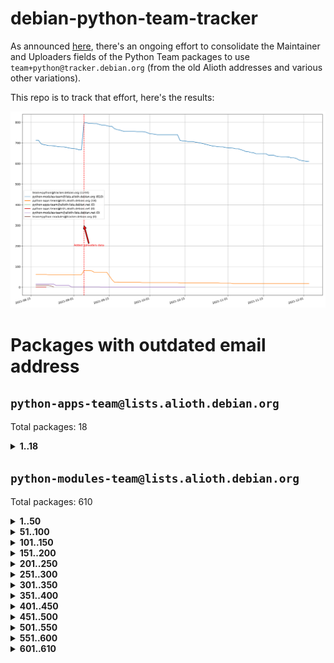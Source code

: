 # debian-python-team-tracker



As announced [here](https://lists.debian.org/debian-python/2021/08/msg00006.html), there's an ongoing effort to consolidate the Maintainer and Uploaders fields of the Python Team packages to use `team+python@tracker.debian.org` (from the old Alioth addresses and various other variations).



This repo is to track that effort, here's the results:



![Python team emails](images/python_team_emails.svg)


# Packages with outdated email address

## `python-apps-team@lists.alioth.debian.org`
Total packages: 18
<details>
<summary><b>1..18</b></summary>


| # | Package | Version |
| --- | --- | --- |
| 1 | [ctop](https://tracker.debian.org/ctop) | 1.0.0-2.1 |
| 2 | [cython](https://tracker.debian.org/cython) | 0.29.14-1 |
| 3 | [db2twitter](https://tracker.debian.org/db2twitter) | 0.6-1.1 |
| 4 | [dodgy](https://tracker.debian.org/dodgy) | 0.1.9-3 |
| 5 | [etm](https://tracker.debian.org/etm) | 3.2.30-1.1 |
| 6 | [firmware-microbit-micropython](https://tracker.debian.org/firmware-microbit-micropython) | 1.0.1-2 |
| 7 | [freealchemist](https://tracker.debian.org/freealchemist) | 0.5-1.1 |
| 8 | [kanboard-cli](https://tracker.debian.org/kanboard-cli) | 0.0.2-1.1 |
| 9 | [lightyears](https://tracker.debian.org/lightyears) | 1.4-2 |
| 10 | [muttdown](https://tracker.debian.org/muttdown) | 0.3.4-1 |
| 11 | [pelican](https://tracker.debian.org/pelican) | 4.0.1+dfsg-1.1 |
| 12 | [pipenv](https://tracker.debian.org/pipenv) | 11.9.0-1.1 |
| 13 | [prospector](https://tracker.debian.org/prospector) | 1.1.7-2 |
| 14 | [pybik](https://tracker.debian.org/pybik) | 3.0-3.1 |
| 15 | [retweet](https://tracker.debian.org/retweet) | 0.10-1.1 |
| 16 | [sen](https://tracker.debian.org/sen) | 0.6.1-0.1 |
| 17 | [sinntp](https://tracker.debian.org/sinntp) | 1.6-1.2 |
| 18 | [smem](https://tracker.debian.org/smem) | 1.5-1.1 |
</details>

## `python-modules-team@lists.alioth.debian.org`
Total packages: 610
<details>
<summary><b>1..50</b></summary>


| # | Package | Version |
| --- | --- | --- |
| 1 | [anorack](https://tracker.debian.org/anorack) | 0.2.7-1 |
| 2 | [anosql](https://tracker.debian.org/anosql) | 1.0.1-1 |
| 3 | [appdirs](https://tracker.debian.org/appdirs) | 1.4.4-1 |
| 4 | [asn1crypto](https://tracker.debian.org/asn1crypto) | 1.4.0-1 |
| 5 | [astral](https://tracker.debian.org/astral) | 1.6.1-2 |
| 6 | [authres](https://tracker.debian.org/authres) | 1.2.0-2 |
| 7 | [automat](https://tracker.debian.org/automat) | 20.2.0-1 |
| 8 | [azure-cosmos-table-python](https://tracker.debian.org/azure-cosmos-table-python) | 1.0.5+git20191025-5 |
| 9 | [bdist-nsi](https://tracker.debian.org/bdist-nsi) | 0.1.5-2 |
| 10 | [behave](https://tracker.debian.org/behave) | 1.2.6-3 |
| 11 | [bernhard](https://tracker.debian.org/bernhard) | 0.2.6-2 |
| 12 | [betamax](https://tracker.debian.org/betamax) | 0.8.1-2 |
| 13 | [bibtexparser](https://tracker.debian.org/bibtexparser) | 1.1.0+ds-3 |
| 14 | [binaryornot](https://tracker.debian.org/binaryornot) | 0.4.4+dfsg-4 |
| 15 | [bitstruct](https://tracker.debian.org/bitstruct) | 8.9.0-1 |
| 16 | [case](https://tracker.debian.org/case) | 1.5.3+dfsg-3 |
| 17 | [cerealizer](https://tracker.debian.org/cerealizer) | 0.8.1-3 |
| 18 | [chardet](https://tracker.debian.org/chardet) | 4.0.0-1 |
| 19 | [chargebee-python](https://tracker.debian.org/chargebee-python) | 1.6.6-1 |
| 20 | [chargebee2-python](https://tracker.debian.org/chargebee2-python) | 2.7.3-1 |
| 21 | [circuits](https://tracker.debian.org/circuits) | 3.1.0+ds1-2 |
| 22 | [codicefiscale](https://tracker.debian.org/codicefiscale) | 0.9+ds0-2 |
| 23 | [colorclass](https://tracker.debian.org/colorclass) | 2.2.0-2.1 |
| 24 | [colorspacious](https://tracker.debian.org/colorspacious) | 1.1.2-2 |
| 25 | [commonmark](https://tracker.debian.org/commonmark) | 0.9.1-3 |
| 26 | [constantly](https://tracker.debian.org/constantly) | 15.1.0-2 |
| 27 | [contextlib2](https://tracker.debian.org/contextlib2) | 0.6.0.post1-1 |
| 28 | [cookiecutter](https://tracker.debian.org/cookiecutter) | 1.7.3-1 |
| 29 | [coreapi](https://tracker.debian.org/coreapi) | 2.3.3-4 |
| 30 | [coreschema](https://tracker.debian.org/coreschema) | 0.0.4-3 |
| 31 | [cov-core](https://tracker.debian.org/cov-core) | 1.15.0-3 |
| 32 | [cppy](https://tracker.debian.org/cppy) | 1.1.0-2 |
| 33 | [cram](https://tracker.debian.org/cram) | 0.7-4 |
| 34 | [cssutils](https://tracker.debian.org/cssutils) | 1.0.2-3 |
| 35 | [d2to1](https://tracker.debian.org/d2to1) | 0.2.12-2 |
| 36 | [deap](https://tracker.debian.org/deap) | 1.3.1-2 |
| 37 | [debiancontributors](https://tracker.debian.org/debiancontributors) | 0.7.8-2 |
| 38 | [devpi-common](https://tracker.debian.org/devpi-common) | 3.2.2-1.1 |
| 39 | [django-ajax-selects](https://tracker.debian.org/django-ajax-selects) | 1.7.0-3 |
| 40 | [django-anymail](https://tracker.debian.org/django-anymail) | 7.1.0-1 |
| 41 | [django-bitfield](https://tracker.debian.org/django-bitfield) | 1.9.6-2 |
| 42 | [django-dirtyfields](https://tracker.debian.org/django-dirtyfields) | 1.3.1-2 |
| 43 | [django-downloadview](https://tracker.debian.org/django-downloadview) | 2.1.1-1 |
| 44 | [django-environ](https://tracker.debian.org/django-environ) | 0.4.4-2 |
| 45 | [django-filter](https://tracker.debian.org/django-filter) | 2.4.0-1 |
| 46 | [django-hvad](https://tracker.debian.org/django-hvad) | 1.8.0-1.1 |
| 47 | [django-impersonate](https://tracker.debian.org/django-impersonate) | 1.5-1 |
| 48 | [django-js-reverse](https://tracker.debian.org/django-js-reverse) | 0.7.3-1.1 |
| 49 | [django-macaddress](https://tracker.debian.org/django-macaddress) | 1.5.0-2 |
| 50 | [django-markupfield](https://tracker.debian.org/django-markupfield) | 2.0.0-1 |
</details>
<details>
<summary><b>51..100</b></summary>

| # | Package | Version |
| --- | --- | --- |
| 51 | [django-memoize](https://tracker.debian.org/django-memoize) | 2.2.0+dfsg-1 |
| 52 | [django-nose](https://tracker.debian.org/django-nose) | 1.4.6-2.1 |
| 53 | [django-notification](https://tracker.debian.org/django-notification) | 1.2.0-3 |
| 54 | [django-organizations](https://tracker.debian.org/django-organizations) | 1.1.2-1 |
| 55 | [django-pagination](https://tracker.debian.org/django-pagination) | 1.0.7-4 |
| 56 | [django-paintstore](https://tracker.debian.org/django-paintstore) | 0.2-4 |
| 57 | [django-picklefield](https://tracker.debian.org/django-picklefield) | 3.0.1-1 |
| 58 | [django-pipeline](https://tracker.debian.org/django-pipeline) | 1.6.14-3 |
| 59 | [django-q](https://tracker.debian.org/django-q) | 1.2.1-1 |
| 60 | [django-recurrence](https://tracker.debian.org/django-recurrence) | 1.10.3-1 |
| 61 | [django-redis-sessions](https://tracker.debian.org/django-redis-sessions) | 0.6.1-2 |
| 62 | [django-simple-redis-admin](https://tracker.debian.org/django-simple-redis-admin) | 1.4.0-2 |
| 63 | [django-stronghold](https://tracker.debian.org/django-stronghold) | 0.3.0+debian-2 |
| 64 | [django-webpack-loader](https://tracker.debian.org/django-webpack-loader) | 0.6.0-2 |
| 65 | [django-websocket-redis](https://tracker.debian.org/django-websocket-redis) | 0.4.7-2 |
| 66 | [django-wkhtmltopdf](https://tracker.debian.org/django-wkhtmltopdf) | 3.3.0-1 |
| 67 | [django-xmlrpc](https://tracker.debian.org/django-xmlrpc) | 0.1.8-2 |
| 68 | [djangorestframework-api-key](https://tracker.debian.org/djangorestframework-api-key) | 2.0.0-2 |
| 69 | [dkimpy](https://tracker.debian.org/dkimpy) | 1.0.5-1 |
| 70 | [dnsdiag](https://tracker.debian.org/dnsdiag) | 1.7.0-1.1 |
| 71 | [dockerpty](https://tracker.debian.org/dockerpty) | 0.4.1-2 |
| 72 | [dominate](https://tracker.debian.org/dominate) | 2.3.1-2 |
| 73 | [drf-generators](https://tracker.debian.org/drf-generators) | 0.5.0-1 |
| 74 | [elasticsearch-curator](https://tracker.debian.org/elasticsearch-curator) | 5.8.1-1 |
| 75 | [entrypoints](https://tracker.debian.org/entrypoints) | 0.3-3 |
| 76 | [enum34](https://tracker.debian.org/enum34) | 1.1.6-4 |
| 77 | [enzyme](https://tracker.debian.org/enzyme) | 0.4.1-2 |
| 78 | [exam](https://tracker.debian.org/exam) | 0.10.5-3 |
| 79 | [factory-boy](https://tracker.debian.org/factory-boy) | 2.11.1-3 |
| 80 | [faker](https://tracker.debian.org/faker) | 0.9.3-0.1 |
| 81 | [fakesleep](https://tracker.debian.org/fakesleep) | 0.1-2 |
| 82 | [fastchunking](https://tracker.debian.org/fastchunking) | 0.0.3-2 |
| 83 | [feedgenerator](https://tracker.debian.org/feedgenerator) | 1.9-2 |
| 84 | [flake8-polyfill](https://tracker.debian.org/flake8-polyfill) | 1.0.2-2 |
| 85 | [flask-api](https://tracker.debian.org/flask-api) | 1.1+dfsg-1.1 |
| 86 | [flask-babelex](https://tracker.debian.org/flask-babelex) | 0.9.4-1 |
| 87 | [flask-bcrypt](https://tracker.debian.org/flask-bcrypt) | 0.7.1-2 |
| 88 | [flask-compress](https://tracker.debian.org/flask-compress) | 1.4.0-3 |
| 89 | [flask-gravatar](https://tracker.debian.org/flask-gravatar) | 0.4.2-2 |
| 90 | [flask-htmlmin](https://tracker.debian.org/flask-htmlmin) | 1.3.2-2 |
| 91 | [flask-ldapconn](https://tracker.debian.org/flask-ldapconn) | 0.7.2-1.1 |
| 92 | [flask-limiter](https://tracker.debian.org/flask-limiter) | 1.0.1-2 |
| 93 | [flask-login](https://tracker.debian.org/flask-login) | 0.5.0-1 |
| 94 | [flask-mail](https://tracker.debian.org/flask-mail) | 0.9.1+dfsg1-1.1 |
| 95 | [flask-mongoengine](https://tracker.debian.org/flask-mongoengine) | 0.9.3-4 |
| 96 | [flask-multistatic](https://tracker.debian.org/flask-multistatic) | 1.0-2 |
| 97 | [flask-paranoid](https://tracker.debian.org/flask-paranoid) | 0.2.0-3.1 |
| 98 | [flask-script](https://tracker.debian.org/flask-script) | 2.0.6-2 |
| 99 | [flask-silk](https://tracker.debian.org/flask-silk) | 0.2-18 |
| 100 | [flask-wtf](https://tracker.debian.org/flask-wtf) | 0.14.3-1 |
</details>
<details>
<summary><b>101..150</b></summary>

| # | Package | Version |
| --- | --- | --- |
| 101 | [flufl.bounce](https://tracker.debian.org/flufl.bounce) | 3.0.1-1 |
| 102 | [flufl.enum](https://tracker.debian.org/flufl.enum) | 4.1.1-3 |
| 103 | [flufl.i18n](https://tracker.debian.org/flufl.i18n) | 3.0.1-1 |
| 104 | [flufl.lock](https://tracker.debian.org/flufl.lock) | 5.0.1-1 |
| 105 | [flufl.password](https://tracker.debian.org/flufl.password) | 1.3-3 |
| 106 | [flufl.testing](https://tracker.debian.org/flufl.testing) | 0.7-2 |
| 107 | [gerritlib](https://tracker.debian.org/gerritlib) | 0.8.0-2 |
| 108 | [gmplot](https://tracker.debian.org/gmplot) | 1.2.0-2 |
| 109 | [gtextfsm](https://tracker.debian.org/gtextfsm) | 1.1.0-2 |
| 110 | [gtts](https://tracker.debian.org/gtts) | 2.0.3-1 |
| 111 | [gtts-token](https://tracker.debian.org/gtts-token) | 1.1.3-1 |
| 112 | [guzzle-sphinx-theme](https://tracker.debian.org/guzzle-sphinx-theme) | 0.7.11-5 |
| 113 | [hachoir](https://tracker.debian.org/hachoir) | 3.1.0+dfsg-3 |
| 114 | [haproxy-log-analysis](https://tracker.debian.org/haproxy-log-analysis) | 2.0~b0-2 |
| 115 | [heapdict](https://tracker.debian.org/heapdict) | 1.0.1-1 |
| 116 | [hiro](https://tracker.debian.org/hiro) | 0.5-2 |
| 117 | [hypothesis-auto](https://tracker.debian.org/hypothesis-auto) | 1.1.4-2 |
| 118 | [importmagic](https://tracker.debian.org/importmagic) | 0.1.7-2 |
| 119 | [inflection](https://tracker.debian.org/inflection) | 0.3.1-2 |
| 120 | [isodate](https://tracker.debian.org/isodate) | 0.6.0-2 |
| 121 | [jaraco.itertools](https://tracker.debian.org/jaraco.itertools) | 2.0.1-4 |
| 122 | [javaproperties](https://tracker.debian.org/javaproperties) | 0.7.0-1 |
| 123 | [jpylyzer](https://tracker.debian.org/jpylyzer) | 2.0.0-3 |
| 124 | [json-tricks](https://tracker.debian.org/json-tricks) | 3.11.0-2 |
| 125 | [jsonhyperschema-codec](https://tracker.debian.org/jsonhyperschema-codec) | 1.0.3-2 |
| 126 | [junos-eznc](https://tracker.debian.org/junos-eznc) | 2.1.7-3 |
| 127 | [jupyter-sphinx-theme](https://tracker.debian.org/jupyter-sphinx-theme) | 0.0.6+ds1-10 |
| 128 | [kitchen](https://tracker.debian.org/kitchen) | 1.2.6-2 |
| 129 | [kivy](https://tracker.debian.org/kivy) | 1.11.0-2 |
| 130 | [lazr.delegates](https://tracker.debian.org/lazr.delegates) | 2.0.3-2 |
| 131 | [lazr.smtptest](https://tracker.debian.org/lazr.smtptest) | 2.0.3-2 |
| 132 | [lexicon](https://tracker.debian.org/lexicon) | 3.3.17-1 |
| 133 | [libthumbor](https://tracker.debian.org/libthumbor) | 1.3.3-2 |
| 134 | [logilab-constraint](https://tracker.debian.org/logilab-constraint) | 0.6.0-2 |
| 135 | [mako](https://tracker.debian.org/mako) | 1.1.3+ds1-2 |
| 136 | [manuel](https://tracker.debian.org/manuel) | 1.10.1-2 |
| 137 | [markupsafe](https://tracker.debian.org/markupsafe) | 1.1.1-1 |
| 138 | [mercurial-extension-utils](https://tracker.debian.org/mercurial-extension-utils) | 1.5.1-1 |
| 139 | [mercurial-extension-utils](https://tracker.debian.org/mercurial-extension-utils) | 1.5.1-3 |
| 140 | [mercurial-keyring](https://tracker.debian.org/mercurial-keyring) | 1.3.1-3 |
| 141 | [microsoft-authentication-extensions-for-python](https://tracker.debian.org/microsoft-authentication-extensions-for-python) | 0.3.0-1 |
| 142 | [milksnake](https://tracker.debian.org/milksnake) | 0.1.5-1 |
| 143 | [mimerender](https://tracker.debian.org/mimerender) | 0.6.0-2 |
| 144 | [mmllib](https://tracker.debian.org/mmllib) | 0.3.0.post1-2 |
| 145 | [mockldap](https://tracker.debian.org/mockldap) | 0.3.0-4 |
| 146 | [modernize](https://tracker.debian.org/modernize) | 0.7-2 |
| 147 | [moksha.common](https://tracker.debian.org/moksha.common) | 1.2.5-4 |
| 148 | [mrtparse](https://tracker.debian.org/mrtparse) | 1.6-2 |
| 149 | [musicbrainzngs](https://tracker.debian.org/musicbrainzngs) | 0.7.1-2 |
| 150 | [mutagen](https://tracker.debian.org/mutagen) | 1.45.1-2 |
</details>
<details>
<summary><b>151..200</b></summary>

| # | Package | Version |
| --- | --- | --- |
| 151 | [mwic](https://tracker.debian.org/mwic) | 0.7.8-1 |
| 152 | [mysql-connector-python](https://tracker.debian.org/mysql-connector-python) | 8.0.15-2 |
| 153 | [nb2plots](https://tracker.debian.org/nb2plots) | 0.6-2 |
| 154 | [netmiko](https://tracker.debian.org/netmiko) | 2.4.2-1 |
| 155 | [networkx](https://tracker.debian.org/networkx) | 2.5+ds-2 |
| 156 | [nose](https://tracker.debian.org/nose) | 1.3.7-6 |
| 157 | [nose2](https://tracker.debian.org/nose2) | 0.9.2-1 |
| 158 | [nose2-cov](https://tracker.debian.org/nose2-cov) | 1.0a4-3 |
| 159 | [ntplib](https://tracker.debian.org/ntplib) | 0.3.3-2 |
| 160 | [numpy-stl](https://tracker.debian.org/numpy-stl) | 2.9.0-1 |
| 161 | [numpydoc](https://tracker.debian.org/numpydoc) | 1.1.0-3 |
| 162 | [obsub](https://tracker.debian.org/obsub) | 0.2-4 |
| 163 | [okasha](https://tracker.debian.org/okasha) | 0.2.4-4 |
| 164 | [overpass](https://tracker.debian.org/overpass) | 0.7-1 |
| 165 | [pastescript](https://tracker.debian.org/pastescript) | 2.0.2-4 |
| 166 | [pcapy](https://tracker.debian.org/pcapy) | 0.11.4-2 |
| 167 | [pdfkit](https://tracker.debian.org/pdfkit) | 0.6.1-2 |
| 168 | [pep8](https://tracker.debian.org/pep8) | 1.7.1-9 |
| 169 | [pep8-naming](https://tracker.debian.org/pep8-naming) | 0.10.0-1 |
| 170 | [pg8000](https://tracker.debian.org/pg8000) | 1.10.6-2 |
| 171 | [pidcat](https://tracker.debian.org/pidcat) | 2.1.0-4 |
| 172 | [pilkit](https://tracker.debian.org/pilkit) | 2.0-3 |
| 173 | [plastex](https://tracker.debian.org/plastex) | 2.1-2 |
| 174 | [ply](https://tracker.debian.org/ply) | 3.11-4 |
| 175 | [portio](https://tracker.debian.org/portio) | 0.5-4 |
| 176 | [postgresfixture](https://tracker.debian.org/postgresfixture) | 0.4.2-1 |
| 177 | [power](https://tracker.debian.org/power) | 1.4+dfsg-4 |
| 178 | [pprintpp](https://tracker.debian.org/pprintpp) | 0.4.0-2 |
| 179 | [preggy](https://tracker.debian.org/preggy) | 1.4.4-1 |
| 180 | [prettytable](https://tracker.debian.org/prettytable) | 0.7.2-5 |
| 181 | [proxmoxer](https://tracker.debian.org/proxmoxer) | 1.0.3-2 |
| 182 | [ptable](https://tracker.debian.org/ptable) | 0.9.2-2 |
| 183 | [py-macaroon-bakery](https://tracker.debian.org/py-macaroon-bakery) | 1.3.1-1 |
| 184 | [py-radix](https://tracker.debian.org/py-radix) | 0.10.0-3 |
| 185 | [py3dns](https://tracker.debian.org/py3dns) | 3.2.1-1 |
| 186 | [pyasn1](https://tracker.debian.org/pyasn1) | 0.4.8-1 |
| 187 | [pybindgen](https://tracker.debian.org/pybindgen) | 0.20.0+dfsg1-2 |
| 188 | [pycairo](https://tracker.debian.org/pycairo) | 1.16.2-3 |
| 189 | [pycairo](https://tracker.debian.org/pycairo) | 1.16.2-4 |
| 190 | [pycallgraph](https://tracker.debian.org/pycallgraph) | 1.1.3-1.2 |
| 191 | [pycifrw](https://tracker.debian.org/pycifrw) | 4.4-2 |
| 192 | [pyclamd](https://tracker.debian.org/pyclamd) | 0.4.0-2 |
| 193 | [pycodestyle](https://tracker.debian.org/pycodestyle) | 2.6.0-1 |
| 194 | [pycparser](https://tracker.debian.org/pycparser) | 2.20-3 |
| 195 | [pycxx](https://tracker.debian.org/pycxx) | 7.1.4-0.2 |
| 196 | [pydbus](https://tracker.debian.org/pydbus) | 0.6.0-4 |
| 197 | [pydenticon](https://tracker.debian.org/pydenticon) | 0.3.1-2 |
| 198 | [pydispatcher](https://tracker.debian.org/pydispatcher) | 2.0.5-2 |
| 199 | [pydle](https://tracker.debian.org/pydle) | 0.9.4-2 |
| 200 | [pyeapi](https://tracker.debian.org/pyeapi) | 0.8.1-2 |
</details>
<details>
<summary><b>201..250</b></summary>

| # | Package | Version |
| --- | --- | --- |
| 201 | [pyee](https://tracker.debian.org/pyee) | 7.0.2-1 |
| 202 | [pyenchant](https://tracker.debian.org/pyenchant) | 3.2.0-1 |
| 203 | [pyfg](https://tracker.debian.org/pyfg) | 0.50-2 |
| 204 | [pyfiglet](https://tracker.debian.org/pyfiglet) | 0.8.0+dfsg-1 |
| 205 | [pyfribidi](https://tracker.debian.org/pyfribidi) | 0.12.0+repack-7 |
| 206 | [pygame](https://tracker.debian.org/pygame) | 1.9.6+dfsg-2 |
| 207 | [pygeoif](https://tracker.debian.org/pygeoif) | 0.7-2 |
| 208 | [pygments](https://tracker.debian.org/pygments) | 2.3.1+dfsg-3 |
| 209 | [pygtail](https://tracker.debian.org/pygtail) | 0.6.1-2 |
| 210 | [pygtkspellcheck](https://tracker.debian.org/pygtkspellcheck) | 4.0.5-2 |
| 211 | [pyhamcrest](https://tracker.debian.org/pyhamcrest) | 1.9.0-3 |
| 212 | [pyinotify](https://tracker.debian.org/pyinotify) | 0.9.6-1.3 |
| 213 | [pyiosxr](https://tracker.debian.org/pyiosxr) | 0.52-1.1 |
| 214 | [pyjavaproperties](https://tracker.debian.org/pyjavaproperties) | 0.7-2 |
| 215 | [pyjokes](https://tracker.debian.org/pyjokes) | 0.5.0-3 |
| 216 | [pykcs11](https://tracker.debian.org/pykcs11) | 1.5.10-1 |
| 217 | [pylama](https://tracker.debian.org/pylama) | 7.4.3-3 |
| 218 | [pylibmc](https://tracker.debian.org/pylibmc) | 1.5.2-3 |
| 219 | [pylint-celery](https://tracker.debian.org/pylint-celery) | 0.3-5 |
| 220 | [pylint-common](https://tracker.debian.org/pylint-common) | 0.2.5-4 |
| 221 | [pylint-django](https://tracker.debian.org/pylint-django) | 2.0.13-1 |
| 222 | [pylint-flask](https://tracker.debian.org/pylint-flask) | 0.5-4 |
| 223 | [pylint-plugin-utils](https://tracker.debian.org/pylint-plugin-utils) | 0.6-1 |
| 224 | [pymacs](https://tracker.debian.org/pymacs) | 0.25-3 |
| 225 | [pymodbus](https://tracker.debian.org/pymodbus) | 2.1.0+dfsg-2 |
| 226 | [pynag](https://tracker.debian.org/pynag) | 1.1.2+dfsg-2 |
| 227 | [pynliner](https://tracker.debian.org/pynliner) | 0.8.0-2 |
| 228 | [pyopengl](https://tracker.debian.org/pyopengl) | 3.1.5+dfsg-1 |
| 229 | [pyparsing](https://tracker.debian.org/pyparsing) | 2.4.7-1 |
| 230 | [pyprind](https://tracker.debian.org/pyprind) | 2.11.2-2 |
| 231 | [pyquery](https://tracker.debian.org/pyquery) | 1.2.9-4 |
| 232 | [pyrad](https://tracker.debian.org/pyrad) | 2.1-2 |
| 233 | [pyrsistent](https://tracker.debian.org/pyrsistent) | 0.15.5-1 |
| 234 | [pysimplesoap](https://tracker.debian.org/pysimplesoap) | 1.16.2-3 |
| 235 | [pysmi](https://tracker.debian.org/pysmi) | 0.3.2-2 |
| 236 | [pysodium](https://tracker.debian.org/pysodium) | 0.7.0-2 |
| 237 | [pyspf](https://tracker.debian.org/pyspf) | 2.0.14-2 |
| 238 | [pysrt](https://tracker.debian.org/pysrt) | 1.0.1-2 |
| 239 | [pyssim](https://tracker.debian.org/pyssim) | 0.2-2 |
| 240 | [pytaglib](https://tracker.debian.org/pytaglib) | 0.3.6+dfsg-2 |
| 241 | [pytds](https://tracker.debian.org/pytds) | 1.10.0-1 |
| 242 | [pytest-arraydiff](https://tracker.debian.org/pytest-arraydiff) | 0.3-1 |
| 243 | [pytest-bdd](https://tracker.debian.org/pytest-bdd) | 3.2.1-1 |
| 244 | [pytest-cookies](https://tracker.debian.org/pytest-cookies) | 0.4.0-1 |
| 245 | [pytest-django](https://tracker.debian.org/pytest-django) | 3.5.1-1 |
| 246 | [pytest-expect](https://tracker.debian.org/pytest-expect) | 1.1.0-2 |
| 247 | [pytest-forked](https://tracker.debian.org/pytest-forked) | 1.3.0-1 |
| 248 | [pytest-httpbin](https://tracker.debian.org/pytest-httpbin) | 1.0.0-2 |
| 249 | [pytest-instafail](https://tracker.debian.org/pytest-instafail) | 0.4.2-1 |
| 250 | [pytest-remotedata](https://tracker.debian.org/pytest-remotedata) | 0.3.2-1 |
</details>
<details>
<summary><b>251..300</b></summary>

| # | Package | Version |
| --- | --- | --- |
| 251 | [pytest-runner](https://tracker.debian.org/pytest-runner) | 2.11.1-1.2 |
| 252 | [pytest-sugar](https://tracker.debian.org/pytest-sugar) | 0.9.4-1 |
| 253 | [pytest-tornado](https://tracker.debian.org/pytest-tornado) | 0.8.1-1 |
| 254 | [pytest-vcr](https://tracker.debian.org/pytest-vcr) | 1.0.2-2 |
| 255 | [python-activipy](https://tracker.debian.org/python-activipy) | 0.1-7 |
| 256 | [python-adal](https://tracker.debian.org/python-adal) | 1.2.2-1 |
| 257 | [python-aiohttp-session](https://tracker.debian.org/python-aiohttp-session) | 2.9.0-2 |
| 258 | [python-aioinflux](https://tracker.debian.org/python-aioinflux) | 0.9.0-2 |
| 259 | [python-aiomeasures](https://tracker.debian.org/python-aiomeasures) | 0.5.14-3 |
| 260 | [python-amqplib](https://tracker.debian.org/python-amqplib) | 1.0.2-2 |
| 261 | [python-apptools](https://tracker.debian.org/python-apptools) | 4.5.0-1.1 |
| 262 | [python-aptly](https://tracker.debian.org/python-aptly) | 0.12.10-2 |
| 263 | [python-args](https://tracker.debian.org/python-args) | 0.1.0-3 |
| 264 | [python-arpy](https://tracker.debian.org/python-arpy) | 1.1.1-4 |
| 265 | [python-astor](https://tracker.debian.org/python-astor) | 0.8.1-1 |
| 266 | [python-base58](https://tracker.debian.org/python-base58) | 1.0.3-1.1 |
| 267 | [python-bcdoc](https://tracker.debian.org/python-bcdoc) | 0.16.0-2 |
| 268 | [python-bioblend](https://tracker.debian.org/python-bioblend) | 0.7.0-3 |
| 269 | [python-bitbucket-api](https://tracker.debian.org/python-bitbucket-api) | 0.5.0-3 |
| 270 | [python-box](https://tracker.debian.org/python-box) | 3.4.6-2 |
| 271 | [python-btrees](https://tracker.debian.org/python-btrees) | 4.3.1-2 |
| 272 | [python-cachecontrol](https://tracker.debian.org/python-cachecontrol) | 0.12.6-1 |
| 273 | [python-can](https://tracker.debian.org/python-can) | 3.3.2.final~github-2 |
| 274 | [python-cement](https://tracker.debian.org/python-cement) | 2.10.0-2 |
| 275 | [python-cerberus](https://tracker.debian.org/python-cerberus) | 1.3.2-1 |
| 276 | [python-click-log](https://tracker.debian.org/python-click-log) | 0.2.1-2 |
| 277 | [python-clint](https://tracker.debian.org/python-clint) | 0.5.1-3 |
| 278 | [python-cluster](https://tracker.debian.org/python-cluster) | 1.3.3-3 |
| 279 | [python-cmarkgfm](https://tracker.debian.org/python-cmarkgfm) | 0.4.2-1 |
| 280 | [python-coloredlogs](https://tracker.debian.org/python-coloredlogs) | 7.3-2 |
| 281 | [python-colour](https://tracker.debian.org/python-colour) | 0.1.5-2 |
| 282 | [python-commentjson](https://tracker.debian.org/python-commentjson) | 0.8.3-2 |
| 283 | [python-consul](https://tracker.debian.org/python-consul) | 0.7.1-1.1 |
| 284 | [python-cookies](https://tracker.debian.org/python-cookies) | 2.2.1-3 |
| 285 | [python-cpuinfo](https://tracker.debian.org/python-cpuinfo) | 5.0.0-2 |
| 286 | [python-crcmod](https://tracker.debian.org/python-crcmod) | 1.7+dfsg-2 |
| 287 | [python-cs](https://tracker.debian.org/python-cs) | 2.7.1-1 |
| 288 | [python-cssselect2](https://tracker.debian.org/python-cssselect2) | 0.3.0-1 |
| 289 | [python-dbfread](https://tracker.debian.org/python-dbfread) | 2.0.7-3 |
| 290 | [python-decorator](https://tracker.debian.org/python-decorator) | 4.4.2-2 |
| 291 | [python-demjson](https://tracker.debian.org/python-demjson) | 2.2.4-5 |
| 292 | [python-diaspy](https://tracker.debian.org/python-diaspy) | 0.6.0-2 |
| 293 | [python-dict2xml](https://tracker.debian.org/python-dict2xml) | 1.7.0-1 |
| 294 | [python-dictobj](https://tracker.debian.org/python-dictobj) | 0.4-4 |
| 295 | [python-distro](https://tracker.debian.org/python-distro) | 1.5.0-1 |
| 296 | [python-distutils-extra](https://tracker.debian.org/python-distutils-extra) | 2.45 |
| 297 | [python-django-casclient](https://tracker.debian.org/python-django-casclient) | 1.5.3-1 |
| 298 | [python-django-dbconn-retry](https://tracker.debian.org/python-django-dbconn-retry) | 0.1.5-1.1 |
| 299 | [python-django-etcd-settings](https://tracker.debian.org/python-django-etcd-settings) | 0.1.13+dfsg-3 |
| 300 | [python-django-gravatar2](https://tracker.debian.org/python-django-gravatar2) | 1.4.4-2 |
</details>
<details>
<summary><b>301..350</b></summary>

| # | Package | Version |
| --- | --- | --- |
| 301 | [python-django-jsonfield](https://tracker.debian.org/python-django-jsonfield) | 1.4.0-2 |
| 302 | [python-django-push-notifications](https://tracker.debian.org/python-django-push-notifications) | 1.4.1-1 |
| 303 | [python-django-simple-history](https://tracker.debian.org/python-django-simple-history) | 2.7.0-1.1 |
| 304 | [python-django-split-settings](https://tracker.debian.org/python-django-split-settings) | 0.3.0-2 |
| 305 | [python-dnslib](https://tracker.debian.org/python-dnslib) | 0.9.14-1 |
| 306 | [python-docutils](https://tracker.debian.org/python-docutils) | 0.16+dfsg-2 |
| 307 | [python-doubleratchet](https://tracker.debian.org/python-doubleratchet) | 0.6.0-2 |
| 308 | [python-dpkt](https://tracker.debian.org/python-dpkt) | 1.9.2-2 |
| 309 | [python-easywebdav](https://tracker.debian.org/python-easywebdav) | 1.2.0-8 |
| 310 | [python-envisage](https://tracker.debian.org/python-envisage) | 4.9.0-2.1 |
| 311 | [python-envparse](https://tracker.debian.org/python-envparse) | 0.2.0-2 |
| 312 | [python-envs](https://tracker.debian.org/python-envs) | 1.2.6-1.1 |
| 313 | [python-epc](https://tracker.debian.org/python-epc) | 0.0.5-3 |
| 314 | [python-etcd](https://tracker.debian.org/python-etcd) | 0.4.5-2 |
| 315 | [python-ethtool](https://tracker.debian.org/python-ethtool) | 0.14-3 |
| 316 | [python-ewmh](https://tracker.debian.org/python-ewmh) | 0.1.6-2 |
| 317 | [python-exotel](https://tracker.debian.org/python-exotel) | 0.1.5-2 |
| 318 | [python-fastimport](https://tracker.debian.org/python-fastimport) | 0.9.8-5 |
| 319 | [python-feather-format](https://tracker.debian.org/python-feather-format) | 0.3.1+dfsg1-4 |
| 320 | [python-flaky](https://tracker.debian.org/python-flaky) | 3.7.0-1 |
| 321 | [python-flask-marshmallow](https://tracker.debian.org/python-flask-marshmallow) | 0.10.1-4 |
| 322 | [python-flask-seeder](https://tracker.debian.org/python-flask-seeder) | 0.1~a2-2 |
| 323 | [python-ftputil](https://tracker.debian.org/python-ftputil) | 3.4-3 |
| 324 | [python-genty](https://tracker.debian.org/python-genty) | 1.3.2-1 |
| 325 | [python-geoip](https://tracker.debian.org/python-geoip) | 1.3.2-3 |
| 326 | [python-geoip2](https://tracker.debian.org/python-geoip2) | 2.9.0+dfsg1-2 |
| 327 | [python-getdns](https://tracker.debian.org/python-getdns) | 1.0.0~b1-2 |
| 328 | [python-gflags](https://tracker.debian.org/python-gflags) | 1.5.1-7 |
| 329 | [python-glob2](https://tracker.debian.org/python-glob2) | 0.5-3 |
| 330 | [python-guizero](https://tracker.debian.org/python-guizero) | 1.1.0+dfsg1-2 |
| 331 | [python-hashids](https://tracker.debian.org/python-hashids) | 1.3.1-1 |
| 332 | [python-hidapi](https://tracker.debian.org/python-hidapi) | 0.9.0.post3-2 |
| 333 | [python-hiredis](https://tracker.debian.org/python-hiredis) | 1.0.1-1 |
| 334 | [python-hpilo](https://tracker.debian.org/python-hpilo) | 4.3-3 |
| 335 | [python-html2text](https://tracker.debian.org/python-html2text) | 2020.1.16-1 |
| 336 | [python-http-parser](https://tracker.debian.org/python-http-parser) | 0.9.0-1 |
| 337 | [python-httptools](https://tracker.debian.org/python-httptools) | 0.1.1-1 |
| 338 | [python-icalendar](https://tracker.debian.org/python-icalendar) | 4.0.3-4 |
| 339 | [python-idna](https://tracker.debian.org/python-idna) | 2.10-1 |
| 340 | [python-iniparse](https://tracker.debian.org/python-iniparse) | 0.4-3 |
| 341 | [python-ipaddr](https://tracker.debian.org/python-ipaddr) | 2.2.0-4 |
| 342 | [python-ipaddress](https://tracker.debian.org/python-ipaddress) | 1.0.23-1 |
| 343 | [python-ipfix](https://tracker.debian.org/python-ipfix) | 0.9.7-2 |
| 344 | [python-irodsclient](https://tracker.debian.org/python-irodsclient) | 0.8.1-2 |
| 345 | [python-isc-dhcp-leases](https://tracker.debian.org/python-isc-dhcp-leases) | 0.9.1-2 |
| 346 | [python-iso3166](https://tracker.debian.org/python-iso3166) | 0.8.git20170319-2 |
| 347 | [python-isoweek](https://tracker.debian.org/python-isoweek) | 1.3.3-3 |
| 348 | [python-jmespath](https://tracker.debian.org/python-jmespath) | 0.10.0-1 |
| 349 | [python-jsonrpc](https://tracker.debian.org/python-jsonrpc) | 1.13.0-1 |
| 350 | [python-junit-xml](https://tracker.debian.org/python-junit-xml) | 1.9-1 |
</details>
<details>
<summary><b>351..400</b></summary>

| # | Package | Version |
| --- | --- | --- |
| 351 | [python-kanboard](https://tracker.debian.org/python-kanboard) | 1.0.1-1.1 |
| 352 | [python-keyring](https://tracker.debian.org/python-keyring) | 18.0.1-2 |
| 353 | [python-langdetect](https://tracker.debian.org/python-langdetect) | 1.0.7-4 |
| 354 | [python-ldap](https://tracker.debian.org/python-ldap) | 3.2.0-4 |
| 355 | [python-ldapdomaindump](https://tracker.debian.org/python-ldapdomaindump) | 0.9.3-1 |
| 356 | [python-libguess](https://tracker.debian.org/python-libguess) | 1.1-4 |
| 357 | [python-logfury](https://tracker.debian.org/python-logfury) | 0.1.2-4 |
| 358 | [python-lupa](https://tracker.debian.org/python-lupa) | 1.9+dfsg-1 |
| 359 | [python-mailer](https://tracker.debian.org/python-mailer) | 0.8.1-4 |
| 360 | [python-mastodon](https://tracker.debian.org/python-mastodon) | 1.5.1-1 |
| 361 | [python-mbed-host-tests](https://tracker.debian.org/python-mbed-host-tests) | 1.4.4-3 |
| 362 | [python-mbed-ls](https://tracker.debian.org/python-mbed-ls) | 1.6.2+dfsg-3 |
| 363 | [python-mccabe](https://tracker.debian.org/python-mccabe) | 0.6.1-3 |
| 364 | [python-measurement](https://tracker.debian.org/python-measurement) | 2.0.1-2 |
| 365 | [python-mechanize](https://tracker.debian.org/python-mechanize) | 1:0.4.5-2 |
| 366 | [python-meld3](https://tracker.debian.org/python-meld3) | 1.0.2-3 |
| 367 | [python-mnemonic](https://tracker.debian.org/python-mnemonic) | 0.19-1 |
| 368 | [python-model-mommy](https://tracker.debian.org/python-model-mommy) | 1.6.0-2 |
| 369 | [python-morris](https://tracker.debian.org/python-morris) | 1.2-2 |
| 370 | [python-mpegdash](https://tracker.debian.org/python-mpegdash) | 0.2.0-1 |
| 371 | [python-msrestazure](https://tracker.debian.org/python-msrestazure) | 0.6.2-1 |
| 372 | [python-multidict](https://tracker.debian.org/python-multidict) | 5.1.0-1 |
| 373 | [python-munch](https://tracker.debian.org/python-munch) | 2.3.2-2 |
| 374 | [python-murmurhash](https://tracker.debian.org/python-murmurhash) | 1.0.2-1 |
| 375 | [python-nacl](https://tracker.debian.org/python-nacl) | 1.4.0-1 |
| 376 | [python-nine](https://tracker.debian.org/python-nine) | 1.1.0-1 |
| 377 | [python-noise](https://tracker.debian.org/python-noise) | 1.2.3-3 |
| 378 | [python-notify2](https://tracker.debian.org/python-notify2) | 0.3-4 |
| 379 | [python-ntlm-auth](https://tracker.debian.org/python-ntlm-auth) | 1.4.0-1 |
| 380 | [python-oauth](https://tracker.debian.org/python-oauth) | 1.0.1-6 |
| 381 | [python-odf](https://tracker.debian.org/python-odf) | 1.4.1-1 |
| 382 | [python-offtrac](https://tracker.debian.org/python-offtrac) | 0.1.0-2.1 |
| 383 | [python-ofxclient](https://tracker.debian.org/python-ofxclient) | 2.0.4-2 |
| 384 | [python-opcua](https://tracker.debian.org/python-opcua) | 0.98.11-1 |
| 385 | [python-openid-cla](https://tracker.debian.org/python-openid-cla) | 1.2-2 |
| 386 | [python-openid-teams](https://tracker.debian.org/python-openid-teams) | 1.2-2 |
| 387 | [python-openidc-client](https://tracker.debian.org/python-openidc-client) | 0.6.0-1.1 |
| 388 | [python-opentimestamps](https://tracker.debian.org/python-opentimestamps) | 0.4.1-1 |
| 389 | [python-padme](https://tracker.debian.org/python-padme) | 1.1.1-3 |
| 390 | [python-pampy](https://tracker.debian.org/python-pampy) | 1.8.4-2 |
| 391 | [python-pamqp](https://tracker.debian.org/python-pamqp) | 2.3.0-2 |
| 392 | [python-parse-type](https://tracker.debian.org/python-parse-type) | 0.3.4-3 |
| 393 | [python-path-and-address](https://tracker.debian.org/python-path-and-address) | 2.0.1-2 |
| 394 | [python-pathtools](https://tracker.debian.org/python-pathtools) | 0.1.2-4 |
| 395 | [python-paypal](https://tracker.debian.org/python-paypal) | 1.2.5-3 |
| 396 | [python-peakutils](https://tracker.debian.org/python-peakutils) | 1.3.3+ds-2 |
| 397 | [python-pem](https://tracker.debian.org/python-pem) | 19.1.0-1 |
| 398 | [python-persistent](https://tracker.debian.org/python-persistent) | 4.6.4-0.2 |
| 399 | [python-pex](https://tracker.debian.org/python-pex) | 1.1.14-3.1 |
| 400 | [python-pgbouncer](https://tracker.debian.org/python-pgbouncer) | 0.0.9-3 |
</details>
<details>
<summary><b>401..450</b></summary>

| # | Package | Version |
| --- | --- | --- |
| 401 | [python-pgpdump](https://tracker.debian.org/python-pgpdump) | 1.5-2 |
| 402 | [python-pgspecial](https://tracker.debian.org/python-pgspecial) | 1.11.10+dfsg1-1 |
| 403 | [python-phonenumbers](https://tracker.debian.org/python-phonenumbers) | 8.12.1-1 |
| 404 | [python-picklable-itertools](https://tracker.debian.org/python-picklable-itertools) | 0.1.1-3 |
| 405 | [python-plac](https://tracker.debian.org/python-plac) | 0.9.6-1.1 |
| 406 | [python-plaster](https://tracker.debian.org/python-plaster) | 1.0-2 |
| 407 | [python-plaster-pastedeploy](https://tracker.debian.org/python-plaster-pastedeploy) | 0.5-3 |
| 408 | [python-prctl](https://tracker.debian.org/python-prctl) | 1.7-2 |
| 409 | [python-preshed](https://tracker.debian.org/python-preshed) | 3.0.2-1 |
| 410 | [python-pretend](https://tracker.debian.org/python-pretend) | 1.0.9-1 |
| 411 | [python-prettylog](https://tracker.debian.org/python-prettylog) | 0.1.0-2 |
| 412 | [python-priority](https://tracker.debian.org/python-priority) | 1.3.0-3 |
| 413 | [python-progress](https://tracker.debian.org/python-progress) | 1.5-1 |
| 414 | [python-progressbar](https://tracker.debian.org/python-progressbar) | 2.5-2 |
| 415 | [python-protego](https://tracker.debian.org/python-protego) | 0.1.16+dfsg-2 |
| 416 | [python-prov](https://tracker.debian.org/python-prov) | 1.5.2-2 |
| 417 | [python-pskc](https://tracker.debian.org/python-pskc) | 1.1-3 |
| 418 | [python-publicsuffix2](https://tracker.debian.org/python-publicsuffix2) | 2.20191221-2 |
| 419 | [python-py-zipkin](https://tracker.debian.org/python-py-zipkin) | 0.15.0-1.1 |
| 420 | [python-pyasn1-modules](https://tracker.debian.org/python-pyasn1-modules) | 0.2.1-1 |
| 421 | [python-pyface](https://tracker.debian.org/python-pyface) | 6.1.2-2 |
| 422 | [python-pyftpdlib](https://tracker.debian.org/python-pyftpdlib) | 1.5.4-2 |
| 423 | [python-pygerrit2](https://tracker.debian.org/python-pygerrit2) | 2.0.4-2 |
| 424 | [python-pygtrie](https://tracker.debian.org/python-pygtrie) | 2.2-1.1 |
| 425 | [python-pypump](https://tracker.debian.org/python-pypump) | 0.7-3 |
| 426 | [python-pysnmp4-apps](https://tracker.debian.org/python-pysnmp4-apps) | 0.3.2-2.2 |
| 427 | [python-pysnmp4-mibs](https://tracker.debian.org/python-pysnmp4-mibs) | 0.1.3-3 |
| 428 | [python-pytest-benchmark](https://tracker.debian.org/python-pytest-benchmark) | 3.2.2-2 |
| 429 | [python-pyvmomi](https://tracker.debian.org/python-pyvmomi) | 6.7.1-3 |
| 430 | [python-qtpy](https://tracker.debian.org/python-qtpy) | 1.9.0-3 |
| 431 | [python-rarfile](https://tracker.debian.org/python-rarfile) | 3.1-1 |
| 432 | [python-ratelimiter](https://tracker.debian.org/python-ratelimiter) | 1.2.0.post0-1 |
| 433 | [python-redisearch-py](https://tracker.debian.org/python-redisearch-py) | 1.0.0-1 |
| 434 | [python-releases](https://tracker.debian.org/python-releases) | 1.6.3-1 |
| 435 | [python-repoze.lru](https://tracker.debian.org/python-repoze.lru) | 0.7-2 |
| 436 | [python-repoze.sphinx.autointerface](https://tracker.debian.org/python-repoze.sphinx.autointerface) | 0.8-0.2 |
| 437 | [python-repoze.tm2](https://tracker.debian.org/python-repoze.tm2) | 2.0-2 |
| 438 | [python-requests-cache](https://tracker.debian.org/python-requests-cache) | 0.5.2-1 |
| 439 | [python-requests-ntlm](https://tracker.debian.org/python-requests-ntlm) | 1.1.0-1.1 |
| 440 | [python-requirements-detector](https://tracker.debian.org/python-requirements-detector) | 0.6-2 |
| 441 | [python-restless](https://tracker.debian.org/python-restless) | 2.1.1-2 |
| 442 | [python-roman](https://tracker.debian.org/python-roman) | 2.0.0-4 |
| 443 | [python-rpaths](https://tracker.debian.org/python-rpaths) | 0.13-1.1 |
| 444 | [python-rply](https://tracker.debian.org/python-rply) | 0.7.7-2 |
| 445 | [python-schedutils](https://tracker.debian.org/python-schedutils) | 0.6-2.1 |
| 446 | [python-schema](https://tracker.debian.org/python-schema) | 0.6.7-3 |
| 447 | [python-schroot](https://tracker.debian.org/python-schroot) | 0.4-4 |
| 448 | [python-scp](https://tracker.debian.org/python-scp) | 0.13.0-2 |
| 449 | [python-scrapy-djangoitem](https://tracker.debian.org/python-scrapy-djangoitem) | 1.1.1-4 |
| 450 | [python-scripttest](https://tracker.debian.org/python-scripttest) | 1.3-3 |
</details>
<details>
<summary><b>451..500</b></summary>

| # | Package | Version |
| --- | --- | --- |
| 451 | [python-scruffy](https://tracker.debian.org/python-scruffy) | 0.3.3-2 |
| 452 | [python-sdnotify](https://tracker.debian.org/python-sdnotify) | 0.3.1-2 |
| 453 | [python-serverfiles](https://tracker.debian.org/python-serverfiles) | 0.3.0-1 |
| 454 | [python-service-identity](https://tracker.debian.org/python-service-identity) | 18.1.0-6 |
| 455 | [python-sexpdata](https://tracker.debian.org/python-sexpdata) | 0.0.3-2 |
| 456 | [python-shade](https://tracker.debian.org/python-shade) | 1.30.0-3 |
| 457 | [python-shellescape](https://tracker.debian.org/python-shellescape) | 3.4.1-4 |
| 458 | [python-simpy](https://tracker.debian.org/python-simpy) | 2.3.1+dfsg-2 |
| 459 | [python-simpy3](https://tracker.debian.org/python-simpy3) | 3.0.11-2 |
| 460 | [python-slimmer](https://tracker.debian.org/python-slimmer) | 0.1.30-8 |
| 461 | [python-slugify](https://tracker.debian.org/python-slugify) | 4.0.0-1 |
| 462 | [python-smstrade](https://tracker.debian.org/python-smstrade) | 0.2.4-6 |
| 463 | [python-socketpool](https://tracker.debian.org/python-socketpool) | 0.5.3-5 |
| 464 | [python-sparkpost](https://tracker.debian.org/python-sparkpost) | 1.3.7-2 |
| 465 | [python-sphinx-issues](https://tracker.debian.org/python-sphinx-issues) | 1.2.0-2 |
| 466 | [python-spur](https://tracker.debian.org/python-spur) | 0.3.21-1 |
| 467 | [python-srp](https://tracker.debian.org/python-srp) | 1.0.15-1 |
| 468 | [python-statsd](https://tracker.debian.org/python-statsd) | 3.3.0-2 |
| 469 | [python-stopit](https://tracker.debian.org/python-stopit) | 1.1.2-1 |
| 470 | [python-structlog](https://tracker.debian.org/python-structlog) | 20.1.0-1 |
| 471 | [python-sunlight](https://tracker.debian.org/python-sunlight) | 1.1.5-3 |
| 472 | [python-suntime](https://tracker.debian.org/python-suntime) | 1.2.5-2 |
| 473 | [python-tblib](https://tracker.debian.org/python-tblib) | 1.7.0-1 |
| 474 | [python-tempita](https://tracker.debian.org/python-tempita) | 0.5.2-6 |
| 475 | [python-tesserocr](https://tracker.debian.org/python-tesserocr) | 2.5.0-1 |
| 476 | [python-test-server](https://tracker.debian.org/python-test-server) | 0.0.27-2 |
| 477 | [python-testing.common.database](https://tracker.debian.org/python-testing.common.database) | 2.0.0-2 |
| 478 | [python-testing.mysqld](https://tracker.debian.org/python-testing.mysqld) | 1.4.0-4 |
| 479 | [python-testing.postgresql](https://tracker.debian.org/python-testing.postgresql) | 1.3.0-2 |
| 480 | [python-thriftpy](https://tracker.debian.org/python-thriftpy) | 0.3.9+ds1-1 |
| 481 | [python-timeline](https://tracker.debian.org/python-timeline) | 0.0.7-2 |
| 482 | [python-tinycss](https://tracker.debian.org/python-tinycss) | 0.4-3 |
| 483 | [python-tinycss2](https://tracker.debian.org/python-tinycss2) | 1.0.2-1 |
| 484 | [python-tktreectrl](https://tracker.debian.org/python-tktreectrl) | 2.0.2-3 |
| 485 | [python-toml](https://tracker.debian.org/python-toml) | 0.10.1-1 |
| 486 | [python-traits](https://tracker.debian.org/python-traits) | 5.2.0-2 |
| 487 | [python-traitsui](https://tracker.debian.org/python-traitsui) | 6.1.3-3 |
| 488 | [python-translationstring](https://tracker.debian.org/python-translationstring) | 1.4-1 |
| 489 | [python-trie](https://tracker.debian.org/python-trie) | 0.2+ds-2 |
| 490 | [python-twitter](https://tracker.debian.org/python-twitter) | 3.3-2 |
| 491 | [python-typeguard](https://tracker.debian.org/python-typeguard) | 2.2.2-1.1 |
| 492 | [python-tzlocal](https://tracker.debian.org/python-tzlocal) | 2.1-1 |
| 493 | [python-udatetime](https://tracker.debian.org/python-udatetime) | 0.0.16-4 |
| 494 | [python-uflash](https://tracker.debian.org/python-uflash) | 1.2.4+dfsg-4 |
| 495 | [python-unicodecsv](https://tracker.debian.org/python-unicodecsv) | 0.14.1-2 |
| 496 | [python-unidiff](https://tracker.debian.org/python-unidiff) | 0.5.5-2 |
| 497 | [python-urlobject](https://tracker.debian.org/python-urlobject) | 2.4.3-3 |
| 498 | [python-urwidtrees](https://tracker.debian.org/python-urwidtrees) | 1.0.3.dev0-1 |
| 499 | [python-utils](https://tracker.debian.org/python-utils) | 2.3.0-2 |
| 500 | [python-vagrant](https://tracker.debian.org/python-vagrant) | 0.5.15-3 |
</details>
<details>
<summary><b>501..550</b></summary>

| # | Package | Version |
| --- | --- | --- |
| 501 | [python-venusian](https://tracker.debian.org/python-venusian) | 3.0.0-1 |
| 502 | [python-vobject](https://tracker.debian.org/python-vobject) | 0.9.6.1-0.2 |
| 503 | [python-webencodings](https://tracker.debian.org/python-webencodings) | 0.5.1-2 |
| 504 | [python-webob](https://tracker.debian.org/python-webob) | 1:1.8.6-1.1 |
| 505 | [python-wget](https://tracker.debian.org/python-wget) | 3.2-3 |
| 506 | [python-wheezy.template](https://tracker.debian.org/python-wheezy.template) | 0.1.167-2 |
| 507 | [python-whoosh](https://tracker.debian.org/python-whoosh) | 2.7.4+git6-g9134ad92-5 |
| 508 | [python-wither](https://tracker.debian.org/python-wither) | 1.1-2 |
| 509 | [python-wsgilog](https://tracker.debian.org/python-wsgilog) | 0.3.1-3 |
| 510 | [python-x3dh](https://tracker.debian.org/python-x3dh) | 0.5.8-2 |
| 511 | [python-xeddsa](https://tracker.debian.org/python-xeddsa) | 0.4.6-2 |
| 512 | [python-yaswfp](https://tracker.debian.org/python-yaswfp) | 0.9.3-1.1 |
| 513 | [python-zc.customdoctests](https://tracker.debian.org/python-zc.customdoctests) | 1.0.1-2 |
| 514 | [python-zipp](https://tracker.debian.org/python-zipp) | 1.0.0-3 |
| 515 | [python-zxcvbn](https://tracker.debian.org/python-zxcvbn) | 4.4.28-2 |
| 516 | [python3-proselint](https://tracker.debian.org/python3-proselint) | 0.10.2-2 |
| 517 | [pythondialog](https://tracker.debian.org/pythondialog) | 3.5.1-1 |
| 518 | [pythonmagick](https://tracker.debian.org/pythonmagick) | 0.9.19-6 |
| 519 | [pytoml](https://tracker.debian.org/pytoml) | 0.1.21-1 |
| 520 | [pyuca](https://tracker.debian.org/pyuca) | 1.2-2 |
| 521 | [pyutilib](https://tracker.debian.org/pyutilib) | 5.8.0-1 |
| 522 | [pywavelets](https://tracker.debian.org/pywavelets) | 1.1.1-1 |
| 523 | [pywinrm](https://tracker.debian.org/pywinrm) | 0.3.0-2 |
| 524 | [quark-sphinx-theme](https://tracker.debian.org/quark-sphinx-theme) | 0.5.1-2 |
| 525 | [readlike](https://tracker.debian.org/readlike) | 0.1.3-1.1 |
| 526 | [recommonmark](https://tracker.debian.org/recommonmark) | 0.6.0+ds-1 |
| 527 | [redis-py-cluster](https://tracker.debian.org/redis-py-cluster) | 2.0.0-1 |
| 528 | [reentry](https://tracker.debian.org/reentry) | 1.3.1-1 |
| 529 | [reparser](https://tracker.debian.org/reparser) | 1.4.3-1 |
| 530 | [requests-aws](https://tracker.debian.org/requests-aws) | 0.1.5-2 |
| 531 | [restrictedpython](https://tracker.debian.org/restrictedpython) | 4.0~b3-2 |
| 532 | [ripe-atlas-cousteau](https://tracker.debian.org/ripe-atlas-cousteau) | 1.4.2-3 |
| 533 | [ripe-atlas-sagan](https://tracker.debian.org/ripe-atlas-sagan) | 1.2.2-2 |
| 534 | [robot-detection](https://tracker.debian.org/robot-detection) | 0.4.0-2 |
| 535 | [routes](https://tracker.debian.org/routes) | 2.5.1-1 |
| 536 | [sgmllib3k](https://tracker.debian.org/sgmllib3k) | 1.0.0-3 |
| 537 | [simplegeneric](https://tracker.debian.org/simplegeneric) | 0.8.1-3 |
| 538 | [singledispatch](https://tracker.debian.org/singledispatch) | 3.4.0.3-3 |
| 539 | [sireader](https://tracker.debian.org/sireader) | 1.1.1-2 |
| 540 | [sleekxmpp](https://tracker.debian.org/sleekxmpp) | 1.3.3-6 |
| 541 | [slimit](https://tracker.debian.org/slimit) | 0.8.1-4 |
| 542 | [smartypants](https://tracker.debian.org/smartypants) | 2.0.0-2 |
| 543 | [social-auth-app-django](https://tracker.debian.org/social-auth-app-django) | 3.1.0-2.1 |
| 544 | [social-auth-core](https://tracker.debian.org/social-auth-core) | 3.1.0-1.1 |
| 545 | [sortedcollections](https://tracker.debian.org/sortedcollections) | 1.0.1-1 |
| 546 | [sortedcontainers](https://tracker.debian.org/sortedcontainers) | 2.1.0-2 |
| 547 | [sparql-wrapper-python](https://tracker.debian.org/sparql-wrapper-python) | 1.8.5-1 |
| 548 | [speaklater](https://tracker.debian.org/speaklater) | 1.3-5 |
| 549 | [sphinx](https://tracker.debian.org/sphinx) | 1.8.5-2 |
| 550 | [sphinx](https://tracker.debian.org/sphinx) | 1.8.5-3 |
</details>
<details>
<summary><b>551..600</b></summary>

| # | Package | Version |
| --- | --- | --- |
| 551 | [sphinx](https://tracker.debian.org/sphinx) | 1.8.5-4 |
| 552 | [sphinx](https://tracker.debian.org/sphinx) | 1.8.5-5 |
| 553 | [sphinx](https://tracker.debian.org/sphinx) | 1.8.5-7 |
| 554 | [sphinx](https://tracker.debian.org/sphinx) | 1.8.5-9 |
| 555 | [sphinx](https://tracker.debian.org/sphinx) | 2.4.3-2 |
| 556 | [sphinx](https://tracker.debian.org/sphinx) | 2.4.3-4 |
| 557 | [sphinx](https://tracker.debian.org/sphinx) | 3.2.1-1 |
| 558 | [sphinx-autorun](https://tracker.debian.org/sphinx-autorun) | 1.1.0-3.1 |
| 559 | [sphinx-celery](https://tracker.debian.org/sphinx-celery) | 2.0.0-1 |
| 560 | [sphinx-intl](https://tracker.debian.org/sphinx-intl) | 2.0.1-2 |
| 561 | [sphinxcontrib-devhelp](https://tracker.debian.org/sphinxcontrib-devhelp) | 1.0.2-2 |
| 562 | [sphinxcontrib-doxylink](https://tracker.debian.org/sphinxcontrib-doxylink) | 1.5-1 |
| 563 | [sphinxcontrib-log-cabinet](https://tracker.debian.org/sphinxcontrib-log-cabinet) | 1.0.1-2 |
| 564 | [sphinxcontrib-qthelp](https://tracker.debian.org/sphinxcontrib-qthelp) | 1.0.3-2 |
| 565 | [sphinxcontrib-rubydomain](https://tracker.debian.org/sphinxcontrib-rubydomain) | 0.1~dev-20100804-2 |
| 566 | [sphinxcontrib-websupport](https://tracker.debian.org/sphinxcontrib-websupport) | 1.2.4-1 |
| 567 | [sphinxtesters](https://tracker.debian.org/sphinxtesters) | 0.2.3-1 |
| 568 | [sqlalchemy](https://tracker.debian.org/sqlalchemy) | 1.3.15+ds1-1 |
| 569 | [sqlparse](https://tracker.debian.org/sqlparse) | 0.3.1-1 |
| 570 | [sshpubkeys](https://tracker.debian.org/sshpubkeys) | 3.1.0-2.1 |
| 571 | [sshtunnel](https://tracker.debian.org/sshtunnel) | 0.1.4-2 |
| 572 | [stardicter](https://tracker.debian.org/stardicter) | 1.2-1 |
| 573 | [straight.plugin](https://tracker.debian.org/straight.plugin) | 1.4.1-3 |
| 574 | [stsci.distutils](https://tracker.debian.org/stsci.distutils) | 0.3.7-5 |
| 575 | [subvertpy](https://tracker.debian.org/subvertpy) | 0.11.0~git20191228+2423bf1-3 |
| 576 | [tagpy](https://tracker.debian.org/tagpy) | 2013.1-7 |
| 577 | [terminaltables](https://tracker.debian.org/terminaltables) | 3.1.0-3 |
| 578 | [texext](https://tracker.debian.org/texext) | 0.6.6-2 |
| 579 | [tinydb](https://tracker.debian.org/tinydb) | 3.15.2-2 |
| 580 | [tldextract](https://tracker.debian.org/tldextract) | 2.2.1-1 |
| 581 | [translation-finder](https://tracker.debian.org/translation-finder) | 1.0-1 |
| 582 | [transmissionrpc](https://tracker.debian.org/transmissionrpc) | 0.11-4 |
| 583 | [twodict](https://tracker.debian.org/twodict) | 1.2-2 |
| 584 | [txws](https://tracker.debian.org/txws) | 0.9.1-4 |
| 585 | [txzmq](https://tracker.debian.org/txzmq) | 0.8.0-2 |
| 586 | [typogrify](https://tracker.debian.org/typogrify) | 1:2.0.7-2 |
| 587 | [u-msgpack-python](https://tracker.debian.org/u-msgpack-python) | 2.3.0-2 |
| 588 | [utidylib](https://tracker.debian.org/utidylib) | 0.5-3 |
| 589 | [validators](https://tracker.debian.org/validators) | 0.14.2-2 |
| 590 | [vcr.py](https://tracker.debian.org/vcr.py) | 4.0.2-1 |
| 591 | [vim-autopep8](https://tracker.debian.org/vim-autopep8) | 1.2.0-2 |
| 592 | [voluptuous](https://tracker.debian.org/voluptuous) | 0.11.1-1 |
| 593 | [vsts-cd-manager](https://tracker.debian.org/vsts-cd-manager) | 1.0.2-3 |
| 594 | [wchartype](https://tracker.debian.org/wchartype) | 0.1-2 |
| 595 | [wcwidth](https://tracker.debian.org/wcwidth) | 0.1.9+dfsg1-2 |
| 596 | [webpy](https://tracker.debian.org/webpy) | 1:0.61-1 |
| 597 | [wheel](https://tracker.debian.org/wheel) | 0.34.2-1 |
| 598 | [whichcraft](https://tracker.debian.org/whichcraft) | 0.4.1-2 |
| 599 | [wikitrans](https://tracker.debian.org/wikitrans) | 1.3-1 |
| 600 | [willow](https://tracker.debian.org/willow) | 1.4-1 |
</details>
<details>
<summary><b>601..610</b></summary>

| # | Package | Version |
| --- | --- | --- |
| 601 | [wlc](https://tracker.debian.org/wlc) | 1.2-1 |
| 602 | [wokkel](https://tracker.debian.org/wokkel) | 18.0.0-3.1 |
| 603 | [wsgiproxy2](https://tracker.debian.org/wsgiproxy2) | 0.4.5-1.1 |
| 604 | [wtf-peewee](https://tracker.debian.org/wtf-peewee) | 3.0.0+dfsg-2 |
| 605 | [wtforms](https://tracker.debian.org/wtforms) | 2.2.1-2 |
| 606 | [xhtml2pdf](https://tracker.debian.org/xhtml2pdf) | 0.2.4-1 |
| 607 | [xlwt](https://tracker.debian.org/xlwt) | 1.3.0-3 |
| 608 | [zc.lockfile](https://tracker.debian.org/zc.lockfile) | 2.0-1 |
| 609 | [zict](https://tracker.debian.org/zict) | 2.0.0-1 |
| 610 | [zope.deprecation](https://tracker.debian.org/zope.deprecation) | 4.4.0-4 |
</details>
